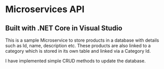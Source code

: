 # Microservices API
## Built with .NET Core in Visual Studio

This is a sample Microservice to store products in a database with details such as Id, name, description etc.
These products are also linked to a category which is stored in its own table and linked via a Category Id.

I have implemented simple CRUD methods to update the database. 
